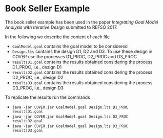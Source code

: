 # Book Seller Example

The book seller example has been used in the paper *Integrating Goal Model Analysis with Iterative Design* submitted to REFSQ 2017.

In the following we describe the content of each file

- ```GoalModel.goal``` contains the goal model to be considered
- ```Design.lts``` contains the design D1, D2 and D3. To use these design in COVER use the processes D1_PROC, D2_PROC and D3_PROC
- ```resultsD1.goal``` contains the results obtained considering the process D1_PROC, i.e., design D1
- ```resultsD2.goal``` contains the results obtained considering the process D2_PROC, i.e., design D2
- ```resultsD3.goal``` contains the results obtained considering the process D3_PROC, i.e., design D3


To replicate the results run the commands

- ```java -jar COVER.jar GoalModel.goal Design.lts D1_PROC resultsD1.goal```
- ```java -jar COVER.jar GoalModel.goal Design.lts D2_PROC resultsD2.goal```
- ```java -jar COVER.jar GoalModel.goal Design.lts D3_PROC resultsD3.goal```
